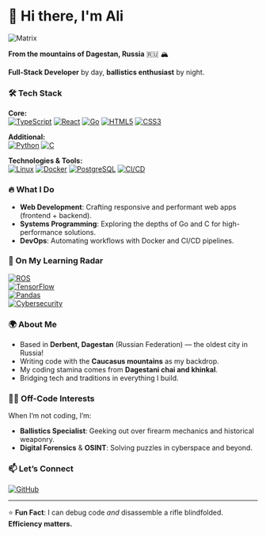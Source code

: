 
# 👋 Hi there, I'm Ali  
![Matrix](https://media.giphy.com/media/VbnUQpnihPSIgIXuZv/giphy.gif)

**From the mountains of Dagestan, Russia** 🇷🇺 🏔️  

**Full-Stack Developer** by day, **ballistics enthusiast** by night.  

### 🛠️ Tech Stack  
**Core:**  
[![TypeScript](https://img.shields.io/badge/-TypeScript-3178C6?logo=typescript&logoColor=white)](https://www.typescriptlang.org/)
[![React](https://img.shields.io/badge/-React-61DAFB?logo=react&logoColor=black)](https://reactjs.org/)
[![Go](https://img.shields.io/badge/-GoLang-00ADD8?logo=go&logoColor=white)](https://golang.org/)
[![HTML5](https://img.shields.io/badge/-HTML5-E34F26?logo=html5&logoColor=white)](https://developer.mozilla.org/en-US/docs/Web/HTML)
[![CSS3](https://img.shields.io/badge/-CSS3-1572B6?logo=css3&logoColor=white)](https://developer.mozilla.org/en-US/docs/Web/CSS)

**Additional:**  
[![Python](https://img.shields.io/badge/-Python-3776AB?logo=python&logoColor=white)](https://www.python.org/)
[![C](https://img.shields.io/badge/-C-A8B9CC?logo=c&logoColor=black)](https://en.wikipedia.org/wiki/C_(programming_language))

**Technologies & Tools:**  
[![Linux](https://img.shields.io/badge/-Linux-FCC624?logo=linux&logoColor=black)](https://www.linux.org/)
[![Docker](https://img.shields.io/badge/-Docker-2496ED?logo=docker&logoColor=white)](https://www.docker.com/)
[![PostgreSQL](https://img.shields.io/badge/-PostgreSQL-4169E1?logo=postgresql&logoColor=white)](https://www.postgresql.org/)
[![CI/CD](https://img.shields.io/badge/-CI/CD-FF6F00?logo=githubactions&logoColor=white)](https://en.wikipedia.org/wiki/CI/CD)

### 🔥 What I Do  
- **Web Development**: Crafting responsive and performant web apps (frontend + backend).  
- **Systems Programming**: Exploring the depths of Go and C for high-performance solutions.  
- **DevOps**: Automating workflows with Docker and CI/CD pipelines.  

### 🎯 On My Learning Radar  
[![ROS](https://img.shields.io/badge/-Robotics-22314E?logo=ros&logoColor=white)](https://www.ros.org/)  
[![TensorFlow](https://img.shields.io/badge/-Machine%20Learning-FF6F00?logo=tensorflow&logoColor=white)](https://www.tensorflow.org/)  
[![Pandas](https://img.shields.io/badge/-Data%20Science-150458?logo=pandas&logoColor=white)](https://pandas.pydata.org/)  
[![Cybersecurity](https://img.shields.io/badge/-Cybersecurity-4B8BBE?logo=icloud&logoColor=white)](https://en.wikipedia.org/wiki/Cybersecurity)  

### 🌍 About Me  
- Based in **Derbent, Dagestan** (Russian Federation) — the oldest city in Russia!  
- Writing code with the **Caucasus mountains** as my backdrop.  
- My coding stamina comes from **Dagestani chai and khinkal**.  
- Bridging tech and traditions in everything I build.  

### 🕵️‍♂️ Off-Code Interests  
When I’m not coding, I’m:  
- **Ballistics Specialist**: Geeking out over firearm mechanics and historical weaponry.  
- **Digital Forensics** & **OSINT**: Solving puzzles in cyberspace and beyond.  

### 📫 Let’s Connect  
[![GitHub](https://img.shields.io/badge/-GitHub-181717?logo=github)](https://github.com/Ch3k1st)

---

⭐ **Fun Fact**: I can debug code *and* disassemble a rifle blindfolded. **Efficiency matters.**  
